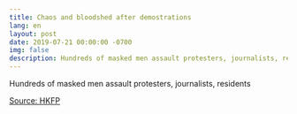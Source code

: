 ```yaml
---
title: Chaos and bloodshed after demostrations
lang: en
layout: post
date: 2019-07-21 00:00:00 -0700
img: false
description: Hundreds of masked men assault protesters, journalists, residents
---
```


Hundreds of masked men assault protesters, journalists, residents

[Source: HKFP](https://www.hongkongfp.com/2019/07/22/just-chaos-bloodshed-hong-kong-district-hundreds-masked-men-assault-protesters-journalists-residents/)